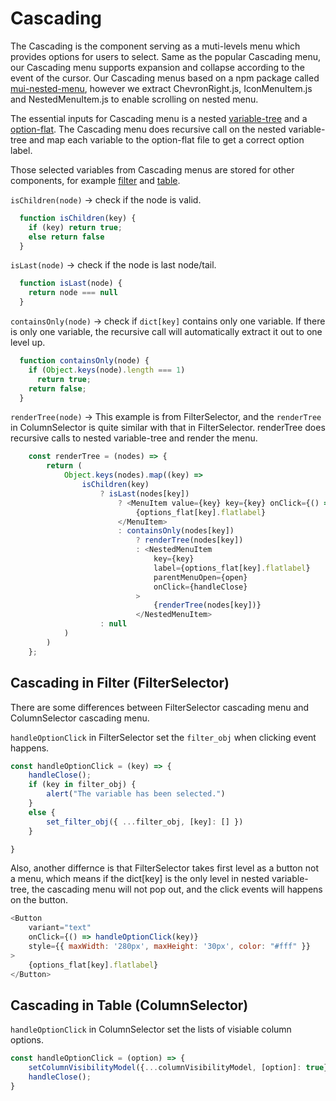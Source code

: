 # Cascading
The Cascading is the component serving as a muti-levels menu which provides options for users to select. Same as the popular Cascading menu, our Cascading menu supports expansion and collapse according to the event of the cursor. Our Cascading menus based on a npm package called [mui-nested-menu](https://www.npmjs.com/package/mui-nested-menu), however we extract ChevronRight.js, IconMenuItem.js and NestedMenuItem.js to enable scrolling on nested menu. 

The essential inputs for Cascading menu is a nested [variable-tree](../Methods/Flat_Files.md) and a [option-flat](../Methods/Flat_Files.md). The Cascading menu does recursive call on the nested variable-tree and map each variable to the option-flat file to get a correct option label. 

Those selected variables from Cascading menus are stored for other components, for example [filter](../Components/Filter.md) and [table](../Components/Table.md). 

`isChildren(node)` -> check if the node is valid.
``` javascript
  function isChildren(key) {
    if (key) return true;
    else return false
  }
```

`isLast(node)` -> check if the node is last node/tail. 
```javascript
  function isLast(node) {
    return node === null
  }
```

`containsOnly(node)` -> check if `dict[key]` contains only one variable. If there is only one variable, the recursive call will automatically extract it out to one level up. 
```javascript
  function containsOnly(node) {
    if (Object.keys(node).length === 1)
      return true;
    return false;
  }
```

`renderTree(node)` -> This example is from FilterSelector, and the `renderTree` in ColumnSelector is quite similar with that in FilterSelector. renderTree does recursive calls to nested variable-tree and render the menu. 
```javascript
    const renderTree = (nodes) => {
        return (
            Object.keys(nodes).map((key) =>
                isChildren(key)
                    ? isLast(nodes[key])
                        ? <MenuItem value={key} key={key} onClick={() => { handleOptionClick(key) }}>
                            {options_flat[key].flatlabel}
                        </MenuItem>
                        : containsOnly(nodes[key])
                            ? renderTree(nodes[key])
                            : <NestedMenuItem
                                key={key}
                                label={options_flat[key].flatlabel}
                                parentMenuOpen={open}
                                onClick={handleClose}
                            >
                                {renderTree(nodes[key])}
                            </NestedMenuItem>
                    : null
            )
        )
    };
```
## Cascading in Filter (FilterSelector)
There are some differences between FilterSelector cascading menu and ColumnSelector cascading menu. 

`handleOptionClick` in FilterSelector set the `filter_obj` when clicking event happens. 
```javascript
const handleOptionClick = (key) => {
    handleClose();
    if (key in filter_obj) {
        alert("The variable has been selected.")
    }
    else {
        set_filter_obj({ ...filter_obj, [key]: [] })
    }

}
```

Also, another differnce is that FilterSelector takes first level as a button not a menu, which means if the dict[key] is the only level in nested variable-tree, the cascading menu will not pop out, and the click events will happens on the button. 
```javascript
<Button
    variant="text"
    onClick={() => handleOptionClick(key)}
    style={{ maxWidth: '280px', maxHeight: '30px', color: "#fff" }}
>
    {options_flat[key].flatlabel}
</Button>
```
## Cascading in Table (ColumnSelector)

`handleOptionClick` in ColumnSelector set the lists of visiable column options.
```javascript
const handleOptionClick = (option) => {
    setColumnVisibilityModel({...columnVisibilityModel, [option]: true})
    handleClose();
}
```